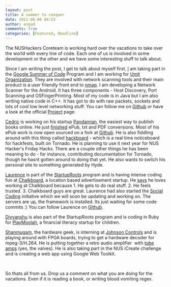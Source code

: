 ```yaml
---
layout: post
title: A summer to conquer
date: 2011-06-06 04:53
author: angad
comments: true
categories: [Featured, Headline]
---
```

The NUSHackers Coreteam is working hard over the vacations to take over the world with every line of code. Each one of us is involved in some development or the other and we have some interesting stuff to talk about.

Since I am writing the post, I get to talk about myself first. <a href="http://twitter.com/angadsg">I</a> am taking part in the <a href="http://code.google.com/soc/">Google Summer of Code</a> Program and I am working for <a href="http://www.umitproject.org/">Umit Organization</a>. They are involved with network scanning tools and their main product is a user friendly front end to <a href="http://nmap.org">nmap</a>. I am developing a Network Scanner for the Android. It has three components - Host Discovery, Port Scanning and OSFingerPrinting. Most of my code is in Java but I am also writing native code in C++. It has got to do with raw packets, sockets and lots of cool low level networking stuff. You can follow me on <a href="https://github.com/angad">Github</a> or have a look at the official <a href="http://dev.umitproject.org/projects/mns/wiki">Project</a> page.

<a href=" http://twitter.com/#!/shadowsun7">Cedric</a> is working on his startup <a href="http://pandamian.com/">Pandamian</a>, the easiest way to publish books online. He just <a href="http://blog.pandamian.com/post/6109409710/beta-ebook-conversions-are-live ">finished</a> ePub, txt and PDF conversions. Most of his ePub work is now open sourced on a fork at <a href="https://github.com/shadowsun7/epub-creator ">Github</a>. He is also fiddling around with this thing called <a href="https://github.com/shadowsun7/hackboard ">hackboard</a> - which is a real time noticeboard for hackfests, built on Tornado. He is planning to use it next year for NUS Hacker's Friday Hacks. There are a couple other things he has been meaning to do - for instance, contributing documentation for Tornado, though he hasnt gotten around to doing that yet. He also wants to switch his personal site to something generated by Hyde.

<a href="http://twitter.com/#!/laurenceputra">Laurence</a> is part of the <a href="http://sg.startuproots.org/">StartupRoots</a> program and is having intense coding fun at <a href="http://www.yourchalkboard.com/">Chalkboard</a>, a location based advertisement startup. He <a href="http://blog.geeksphere.net/2011/05/28/why-i-love-working-at-chalkboard/">says</a> he loves working at Chalkboard because 1. He gets to do real stuff. 2. He feels trusted. 3. Chalkboard guys are great. Laurence had also started the <a href="https://github.com/Social-Coding/Social-Coding">Social Coding</a> initiative which we will soon be updating and working on. The servers are up, the framework is installed. Its just waiting for some code commits :) You can follow Laurence on <a href="https://github.com/laurenceputra">Github</a>.

<a href="http://twitter.com/#!/divyanshuarora">Divyanshu</a> is also part of the StartupRoots program and is coding in Ruby for <a href="http://www.playmoolah.com/">PlayMoolah</a>, a financial literacy startup for children.

<a href="http://twitter.com/#!/shannietron">Shanmugam</a>, the hardware geek, is interning at <a href="http://www.johnsoncontrols.com/publish/us/en.html">Johnson Controls</a> and is playing around with FPGA boards, trying to get a hardware decoder for mpeg-3/H.264. He is putting together a retro audio amplifier  with <a href="http://www.treecanopy.com/tb/tubes1.jpg">tube amps</a> (yes, the valves). He is also taking part in the NUS iCreate challenge and is creating a web app using Google Web Toolkit.

&nbsp;

So thats all from us. Drop us a comment on what you are doing for the vacations. Even if it is reading a book, or writing blood vomiting regex.
